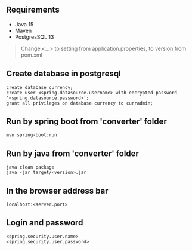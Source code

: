 ## Requirements
- Java 15
- Maven
- PostgresSQL 13

> Change <...> to setting from application.properties, <version> to version from pom.xml

## Create database in postgresql
`create database currency;`  
`create user <spring.datasource.username> with encrypted password '<spring.datasource.password>';`  
`grant all privileges on database currency to curradmin;`  

## Run by spring boot from 'converter' folder
`mvn spring-boot:run`

## Run by java from 'converter' folder
`java clean package`  
`java -jar target/<version>.jar`

## In the browser address bar
`localhost:<server.port>`

## Login and password
`<spring.security.user.name>`  
`<spring.security.user.password>`